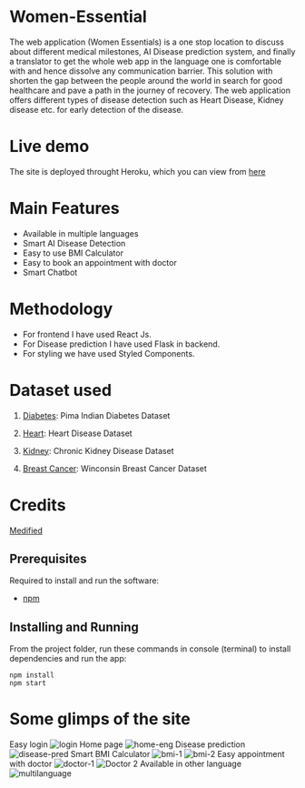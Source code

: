 # Women-Essential
The web application (Women Essentials) is a one stop location to discuss about different medical milestones, AI Disease prediction system, and finally a translator to get the whole web app in the language one is comfortable with and hence dissolve any communication barrier. This solution with shorten the gap between the people around the world in search for good healthcare and pave a path in the journey of recovery. The web application offers different types of disease detection such as Heart Disease, Kidney disease etc. for early detection of the disease. 

# Live demo
The site is deployed throught Heroku, which you can view from [here](https://womenessentials.herokuapp.com)

<!-- # Video Demo link
You can checkout the video demo link [here](https://youtu.be/5TbZr4_iiTE) -->

# Main Features
- Available in multiple languages
- Smart AI Disease Detection
- Easy to use BMI Calculator
- Easy to book an appointment with doctor
- Smart Chatbot

# Methodology
- For frontend I have used React Js.
- For Disease prediction I have used Flask in backend.
- For styling we have used Styled Components.

# Dataset used
1) [Diabetes](https://www.kaggle.com/uciml/pima-indians-diabetes-database): Pima Indian Diabetes Dataset

2) [Heart](https://www.kaggle.com/ronitf/heart-disease-uci): Heart Disease Dataset

3) [Kidney](https://www.kaggle.com/mansoordaku/ckdisease): Chronic Kidney Disease Dataset

4) [Breast Cancer](https://www.kaggle.com/uciml/breast-cancer-wisconsin-data): Winconsin Breast Cancer Dataset

# Credits
[Medified](https://github.com/hashirpm/medified)


## Prerequisites
Required to install and run the software:

 * [npm](https://www.npmjs.com/get-npm)


## Installing and Running

From the project folder, run these commands in console (terminal) to install dependencies and run the app:
```
npm install  
npm start
```

# Some glimps of the site
Easy login
![login](https://user-images.githubusercontent.com/64153988/121817607-0ecbc100-cca0-11eb-8045-1a97dbe39a78.png)
Home page
![home-eng](https://user-images.githubusercontent.com/64153988/121817599-01163b80-cca0-11eb-9a34-bf6cef91bd02.png)
Disease prediction
![disease-pred](https://user-images.githubusercontent.com/64153988/121817619-1e4b0a00-cca0-11eb-94ff-22e27c4dc9a7.png)
Smart BMI Calculator
![bmi-1](https://user-images.githubusercontent.com/64153988/121817630-2e62e980-cca0-11eb-9029-189d8539e681.png)
![bmi-2](https://user-images.githubusercontent.com/64153988/121817636-36bb2480-cca0-11eb-904e-2eec2903fbb1.png)
Easy appointment with doctor
![doctor-1](https://user-images.githubusercontent.com/64153988/121817647-45094080-cca0-11eb-89d8-0e92f906e914.png)
![Doctor 2](https://user-images.githubusercontent.com/64153988/121817650-476b9a80-cca0-11eb-8bd8-ae682f898ee8.png)
Available in other language
![multilanguage](https://user-images.githubusercontent.com/64153988/121817662-53575c80-cca0-11eb-96aa-26dd3f5cea58.png)

